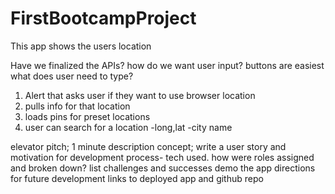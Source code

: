 # FirstBootcampProject


This app shows the users location



Have we finalized the APIs?
how do we want user input?
    buttons are easiest
    what does user need to type?



1. Alert that asks user if they want to use browser location
2. pulls info for that location
3. loads pins for preset locations
4. user can search for a location
    -long,lat
    -city name



elevator pitch; 1 minute description
concept; write a user story and motivation for development
process- tech used. how were roles assigned and broken down?
    list challenges and successes
demo the app
directions for future development
links to deployed app and github repo
    